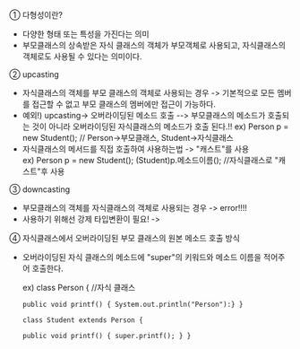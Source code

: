 ① 다형성이란?
- 다양한 형태 또는 특성을 가진다는 의미
- 부모클래스의 상속받은 자식 클래스의 객체가 부모객체로 사용되고, 자식클래스의 객체로도 사용될 수 있다는 의미이다.

② upcasting
- 자식클래스의 객체를 부모 클래스의 객체로 사용되는 경우 -> 기본적으로 모든 멤버를 접근할 수 없고 부모 클래스의 멤버에만 접근이 가능하다.
- 예외!) upcasting-> 오버라이딩된 메소드 호출 --> 부모클래스의 메소드가 호출되는 것이 아니라 오버라이딩된 자식클래스의 메소드가 호출 된다.!!
  ex) Person p = new Student(); // Person->부모클래스, Student->자식클래스
- 자식클래스의 메서드를 직접 호출하여 사용하는법 -> "캐스트"를 사용  
  ex) Person p = new Student(); 
      (Student)p.메소드이름(); //자식클래스로 "캐스트"후 사용

③ downcasting
- 부모클래스의 객체를 자식클래스의 객체로 사용되는 경우 -> error!!!!
- 사용하기 위해선 강제 타입변환이 필요! -> 



④ 자식클래스에서 오버라이딩된 부모 클래스의 원본 메소드 호출 방식
- 오버라이딩된 자식 클래스의 메소드에 "super"의 키워드와 메소드 이름을 적어주어 호출한다.

  ex) class Person { //자식 클래스
    
      public void printf() { System.out.println("Person"):} }
    
      class Student extends Person {
    
      public void printf() { super.printf(); } }

    
  
